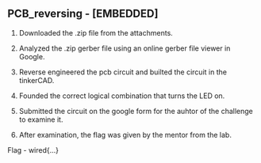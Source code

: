 ## PCB_reversing - [EMBEDDED]

1. Downloaded the .zip file from the attachments.

2. Analyzed the .zip gerber file using an online gerber file viewer in Google.

3. Reverse engineered the pcb circuit and builted the circuit in the tinkerCAD.

4. Founded the correct logical combination that turns the LED on.

5. Submitted the circuit on the google form for the auhtor of the challenge to examine it.

6. After examination, the flag was given by the mentor from the lab.

Flag - wired{...}
